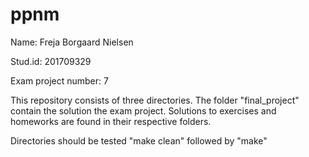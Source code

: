 # ppnm

Name: Freja Borgaard Nielsen

Stud.id: 201709329

Exam project number: 7

This repository consists of three directories. The folder "final_project" contain the solution the exam project. Solutions to exercises and homeworks are found in their respective folders. 

Directories should be tested  "make clean" followed by "make"
